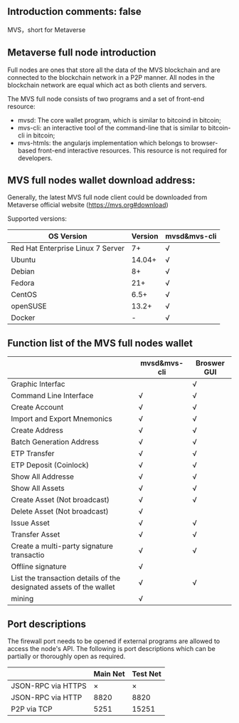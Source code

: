Introduction
comments: false
---

MVS，short for Metaverse

## Metaverse full node introduction
Full nodes are ones that store all the data of the MVS blockchain and are connected to the blockchain network in a P2P manner. All nodes in the blockchain network are equal which act as both clients and servers.

The MVS full node consists of two programs and a set of front-end resource:
* mvsd: The core wallet program, which is similar to bitcoind in bitcoin;
* mvs-cli: an interactive tool of the command-line that is similar to bitcoin-cli in bitcoin;
* mvs-htmls: the angularjs implementation which belongs to browser-based front-end interactive resources. This resource is not required for developers.


## MVS full nodes wallet download address:

Generally, the latest MVS full node client could be downloaded from Metaverse official website (https://mvs.org#download)


Supported versions:

| OS Version                        | Version | mvsd&mvs-cli |
| --------------------------------- | ------- | ----------------- |
| Red Hat Enterprise Linux 7 Server | 7+|   √               |
| Ubuntu                        | 14.04+ |   √               |
| Debian                            | 8+|   √               |
| Fedora                            | 21+|   √               |
| CentOS                            | 6.5+|   √               |
| openSUSE                      | 13.2+ |   √               |
| Docker                            | -     |   √               |

## Function list of the MVS full nodes wallet
|                 | mvsd&mvs-cli | Broswer GUI |
| --------------- | ---- | ---- |
|Graphic Interfac          |       |   √    |
|Command Line Interface        |   √   |   √    |
|Create Account     |   √   |   √    |
|Import and Export Mnemonics   |   √   |   √    |
|Create Address     |   √   |   √    |
|Batch Generation Address      |   √   |   √    |    
|ETP Transfer           |   √   |   √    |  
|ETP Deposit (Coinlock)     |   √   |   √    |
|Show All Addresse      |   √   |   √    |
|Show All Assets      |   √   |   √    |
|Create Asset (Not broadcast)  |   √   |   √    |
|Delete Asset (Not broadcast)  |   √   |        |
|Issue Asset          |   √   |   √    |
|Transfer Asset|   √   |   √    |
|Create a multi-party signature transactio  |   √   |   √    |
|Offline signature          |   √   |        |
|List the transaction details of the designated assets of the wallet|   √   |    √    |
|mining            |   √   |        |


## Port descriptions

The firewall port needs to be opened if external programs are allowed to access the node's API. The following is port descriptions which can be partially or thoroughly open as required.


|                    | Main Net | Test Net |
| ------------------ | ------------ | ------------- |
| JSON-RPC via HTTPS | ×    | ×    |
| JSON-RPC via HTTP  | 8820 | 8820 |
| P2P via TCP        | 5251 | 15251|

